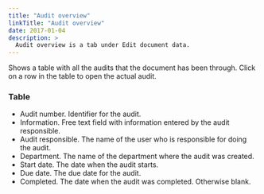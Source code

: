 ```yaml
---
title: "Audit overview"
linkTitle: "Audit overview"
date: 2017-01-04
description: >
  Audit overview is a tab under Edit document data.
---
```

Shows a table with all the audits that the document has been through. Click on a row in the table to open the actual audit.

### Table

- Audit number. Identifier for the audit.
- Information. Free text field with information entered by the audit responsible.
- Audit responsible. The name of the user who is responsible for doing the audit.
- Department. The name of the department where the audit was created.
- Start date. The date when the audit starts.
- Due date. The due date for the audit.
- Completed. The date when the audit was completed. Otherwise blank.
